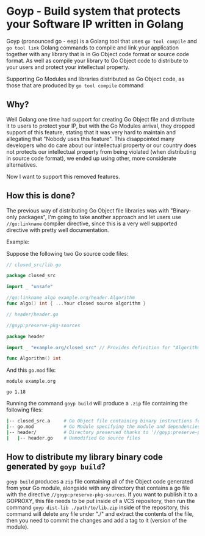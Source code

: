 # Goyp - Build system that protects your Software IP written in Golang

Goyp (pronounced go - eep) is a Golang tool that uses `go tool compile` and `go tool link` Golang commands to compile and link your application together with any library that is in Go Object code format or source code format. As well as compile your library to Go Object code to distribute to your users and protect your intellectual property.

Supporting Go Modules and libraries distributed as Go Object code, as those that are produced by `go tool compile` command

## Why?

Well Golang one time had support for creating Go Object file and distribute it to users to protect your IP, but with the Go Modules arrival, they dropped support of this feature, stating that it was very hard to maintain and allegating that "Nobody uses this feature". This disappointed many developers who do care about our intellectual property or our country does not protects our intellectual property from being violated (when distributing in source code format), we ended up using other, more considerate alternatives.

Now I want to support this removed features.

## How this is done?

The previous way of distributing Go Object file libraries was with "Binary-only packages", I'm going to take another approach and let users use `//go:linkname` compiler directive, since this is a very well supported directive with pretty well documentation.

Example:

Suppose the following two Go source code files:

```go
// closed_src/lib.go

package closed_src

import _ "unsafe"

//go:linkname algo example.org/header.Algorithm
func algo() int { ...Your closed source algorithm }
```

```go
// header/header.go

//goyp:preserve-pkg-sources

package header

import _ "example.org/closed_src" // Provides definition for "Algorithm" function

func Algorithm() int
```

And this `go.mod` file:

```
module example.org

go 1.18
```

Running the command `goyp build` will produce a `.zip` file containing the following files:

```bash
|-- closed_src.a     # Go Object file containing binary instructions for package 'closed_src'
|-- go.mod           # Go Module specifying the module and dependencies
|-- header/          # Directory preserved thanks to '//goyp:preserve-pkg-sources' directive
|   |-- header.go    # Unmodified Go source files
```

## How to distribute my library binary code generated by `goyp build`?
`goyp build` produces a `zip` file containing all of the Object code generated from your Go module, alongside with any directory that contains a go file with the directive `//goyp:preserve-pkg-sources`. If you want to publish it to a GOPROXY, this file needs to be put inside of a VCS repository, then run the command `goyp dist-lib ./path/to/lib.zip` inside of the repository, this command will delete any file under "./" and extract the contents of the file, then you need to commit the changes and add a tag to it (version of the module).

